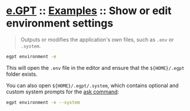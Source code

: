 # [e.GPT](../README.md) :: [Examples](./README.md) :: Show or edit environment settings

> Outputs or modifies the application's own files, such as `.env` or `.system`.

```bash
egpt environment -e
```

This will open the `.env` file in the editor and ensure that the `${HOME}/.egpt` folder exists.

You can also open `${HOME}/.egpt/.system`, which contains optional and custom system prompts for the [ask command](./ask_command.md):

```bash
egpt environment -e --system
```
